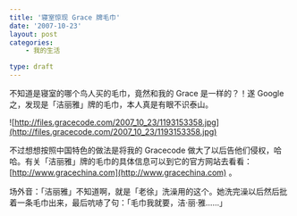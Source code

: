 ```yaml
---
title: '寝室惊现 Grace 牌毛巾'
date: '2007-10-23'
layout: post
categories:
    - 我的生活

type: draft
---
```


不知道是寝室的哪个鸟人买的毛巾，竟然和我的 Grace 是一样的？！遂 Google 之，发现是「洁丽雅」牌的毛巾，本人真是有眼不识泰山。

![http://files.gracecode.com/2007_10_23/1193153358.jpg](http://files.gracecode.com/2007_10_23/1193153358.jpg)

不过想想按照中国特色的做法是将我的 Gracecode 做大了以后告他们侵权，哈哈。有关「洁丽雅」牌的毛巾的具体信息可以到它的官方网站去看看： [http://www.gracechina.com](http://www.gracechina.com) 。

场外音：「洁丽雅」不知道啊，就是「老徐」洗澡用的这个。她洗完澡以后然后批着一条毛巾出来，最后吭哧了句：「毛巾我就要，洁·丽·雅……」
